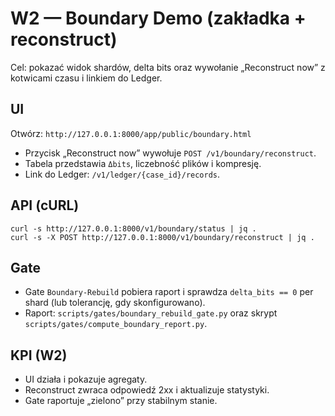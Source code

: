 <!--
+-------------------------------------------------------------+
|                          CERTEUS                            |
+-------------------------------------------------------------+
| FILE: docs/runbooks/w2_boundary_demo.md                    |
| ROLE: Runbook (W2 Boundary demo).                            |
| PLIK: docs/runbooks/w2_boundary_demo.md                    |
| ROLA: Runbook (Demo tygodnia 2 — Boundary).                  |
+-------------------------------------------------------------+
-->

# W2 — Boundary Demo (zakładka + reconstruct)

Cel: pokazać widok shardów, delta bits oraz wywołanie „Reconstruct now” z kotwicami czasu i linkiem do Ledger.

## UI

Otwórz: `http://127.0.0.1:8000/app/public/boundary.html`

- Przycisk „Reconstruct now” wywołuje `POST /v1/boundary/reconstruct`.
- Tabela przedstawia `Δbits`, liczebność plików i kompresję.
- Link do Ledger: `/v1/ledger/{case_id}/records`.

## API (cURL)

```
curl -s http://127.0.0.1:8000/v1/boundary/status | jq .
curl -s -X POST http://127.0.0.1:8000/v1/boundary/reconstruct | jq .
```

## Gate

- Gate `Boundary-Rebuild` pobiera raport i sprawdza `delta_bits == 0` per shard (lub tolerancję, gdy skonfigurowano).
- Raport: `scripts/gates/boundary_rebuild_gate.py` oraz skrypt `scripts/gates/compute_boundary_report.py`.

## KPI (W2)

- UI działa i pokazuje agregaty.
- Reconstruct zwraca odpowiedź 2xx i aktualizuje statystyki.
- Gate raportuje „zielono” przy stabilnym stanie.


